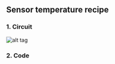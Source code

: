 ## Sensor temperature recipe 

### 1. Circuit

![alt tag](http://i.imgur.com/6QHHsx5.png)

### 2. Code


